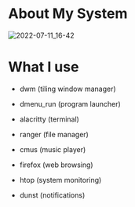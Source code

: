
# About My System <a name="About"></a>

![2022-07-11_16-42](https://user-images.githubusercontent.com/95656575/178291282-7f0660b7-9d6c-4fb8-876e-c76ffc048640.png)

# What I use

- dwm (tiling window manager)
  
- dmenu_run (program launcher)
  
- alacritty (terminal)
  
- ranger (file manager)
  
- cmus (music player)
  
- firefox (web browsing)
  
- htop (system monitoring)
  
- dunst (notifications)
